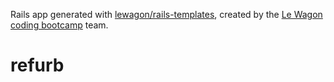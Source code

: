 Rails app generated with [lewagon/rails-templates](https://github.com/lewagon/rails-templates), created by the [Le Wagon coding bootcamp](https://www.lewagon.com) team.
# refurb

